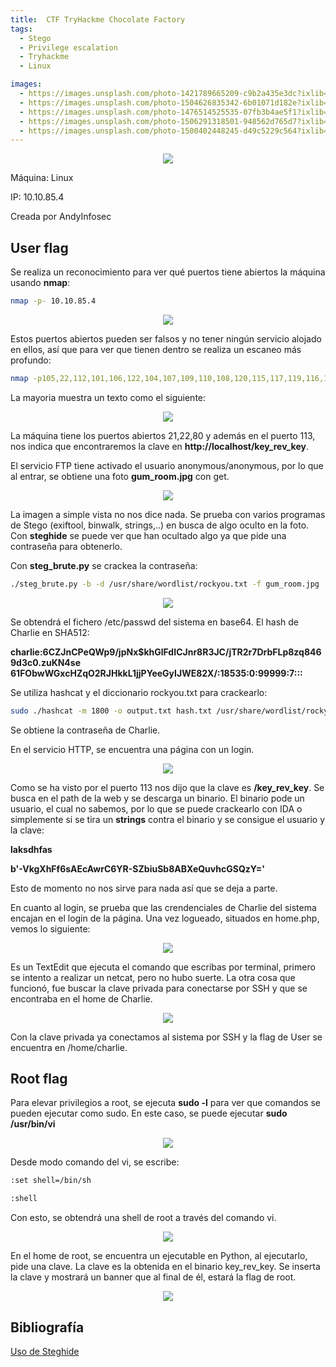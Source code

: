 ```yaml
---
title:  CTF TryHackme Chocolate Factory
tags:
  - Stego
  - Privilege escalation
  - Tryhackme
  - Linux

images:
  - https://images.unsplash.com/photo-1421789665209-c9b2a435e3dc?ixlib=rb-0.3.5&ixid=eyJhcHBfaWQiOjEyMDd9&s=5b1016b885e7438c4633109d77368d4d&auto=format&fit=crop&w=1651&q=80
  - https://images.unsplash.com/photo-1504626835342-6b01071d182e?ixlib=rb-0.3.5&ixid=eyJhcHBfaWQiOjEyMDd9&s=975855d515c9d56352ee3bfe74287f2b&auto=format&fit=crop&w=1651&q=80
  - https://images.unsplash.com/photo-1476514525535-07fb3b4ae5f1?ixlib=rb-0.3.5&ixid=eyJhcHBfaWQiOjEyMDd9&s=468a8c18f5d811cf03c654b653b5089e&auto=format&fit=crop&w=1650&q=80
  - https://images.unsplash.com/photo-1506291318501-948562d765d7?ixlib=rb-0.3.5&ixid=eyJhcHBfaWQiOjEyMDd9&s=71ad8e3b7b4bd210182ed5e5c024903b&auto=format&fit=crop&w=1650&q=80
  - https://images.unsplash.com/photo-1500402448245-d49c5229c564?ixlib=rb-0.3.5&ixid=eyJhcHBfaWQiOjEyMDd9&s=f19c590b253f803a7f9b643c59017160&auto=format&fit=crop&w=1650&q=80
---
```


<div class="card mb-3">
    <center>
            <img class="card-img-top" src="/theme/img/THM/Chocolate Factory/titulo_chocolate_factory.jpeg"/>
    </center>
</div>

Máquina: Linux

IP: 10.10.85.4

Creada por AndyInfosec

<!--more-->

## User flag

Se realiza un reconocimiento para ver qué puertos tiene abiertos la máquina usando **nmap**:

```bash
nmap -p- 10.10.85.4
```

<div class="card mb-3">
    <center>
            <img class="card-img" src="/theme/img/THM/Chocolate Factory/nmap.png"/>
    </center>
</div>

Estos puertos abiertos pueden ser falsos y no tener ningún servicio alojado en ellos, así que para ver que tienen dentro se realiza un escaneo más profundo:

```bash
nmap -p105,22,112,101,106,122,104,107,109,110,108,120,115,117,119,116,121,80,114,123,21,125,102,100,113,124,111,118,103 -sV -sC -T4 -Pn -oA 10.10.85.4 10.10.85.4
```

La mayoria muestra un texto como el siguiente:

<div class="card mb-3">
    <center>
            <img class="card-img" src="/theme/img/THM/Chocolate Factory/mensaje_nmap.png"/>
    </center>
</div>

La máquina tiene los puertos abiertos 21,22,80 y además en el puerto 113, nos indica que encontraremos la clave en **http://localhost/key_rev_key**.

El servicio FTP tiene activado el usuario anonymous/anonymous, por lo que al entrar, se obtiene una foto **gum_room.jpg** con get.

<div class="card mb-3">
    <center>
            <img class="card-img" src="/theme/img/THM/Chocolate Factory/imagen_stego.png"/>
    </center>
</div>

La imagen a simple vista no nos dice nada. Se prueba con varios programas de Stego (exiftool, binwalk, strings,..) en busca de algo oculto en la foto. Con **steghide** se puede ver que han ocultado algo ya que pide una contraseña para obtenerlo.

Con **steg_brute.py** se crackea la contraseña:

```bash
./steg_brute.py -b -d /usr/share/wordlist/rockyou.txt -f gum_room.jpg
```

<div class="card mb-3">
    <center>
            <img class="card-img" src="/theme/img/THM/Chocolate Factory/steg_brute.png"/>
    </center>
</div>

Se obtendrá el fichero /etc/passwd del sistema en base64. El hash de Charlie en SHA512:

**charlie:$6$CZJnCPeQWp9/jpNx$khGlFdICJnr8R3JC/jTR2r7DrbFLp8zq8469d3c0.zuKN4se
61FObwWGxcHZqO2RJHkkL1jjPYeeGyIJWE82X/:18535:0:99999:7:::**

Se utiliza hashcat y el diccionario rockyou.txt para crackearlo:

```bash
sudo ./hashcat -m 1800 -o output.txt hash.txt /usr/share/wordlist/rockyou.txt --force
```

Se obtiene la contraseña de Charlie.

En el servicio HTTP, se encuentra una página con un login.

<div class="card mb-3">
    <center>
            <img class="card-img" src="/theme/img/THM/Chocolate Factory/login.png"/>
    </center>
</div>

Como se ha visto por el puerto 113 nos dijo que la clave es **/key_rev_key**. Se busca en el path de la web y se descarga un binario. El binario pode un usuario, el cual no sabemos, por lo que se puede crackearlo con IDA o simplemente si se tira un **strings** contra el binario y se consigue el usuario y la clave:

**laksdhfas**

**b'-VkgXhFf6sAEcAwrC6YR-SZbiuSb8ABXeQuvhcGSQzY='**

Esto de momento no nos sirve para nada así que se deja a parte.

En cuanto al login, se prueba que las crendenciales de Charlie del sistema encajan en el login de la página. Una vez logueado, situados en home.php, vemos lo siguiente:

<div class="card mb-3">
    <center>
            <img class="card-img" src="/theme/img/THM/Chocolate Factory/command.png"/>
    </center>
</div>

Es un TextEdit que ejecuta el comando que escribas por terminal, primero se intento a realizar un netcat, pero no hubo suerte. La otra cosa que funcionó, fue buscar la clave privada para conectarse por SSH y que se encontraba en el home de Charlie.

<div class="card mb-3">
    <center>
            <img class="card-img" src="/theme/img/THM/Chocolate Factory/rsa.png"/>
    </center>
</div>

Con la clave privada ya conectamos al sistema por SSH y la flag de User se encuentra en /home/charlie.

## Root flag

Para elevar privilegios a root, se ejecuta **sudo -l** para ver que comandos se pueden ejecutar como sudo. En este caso, se puede ejecutar **sudo /usr/bin/vi**

<div class="card mb-3">
    <center>
            <img class="card-img" src="/theme/img/THM/Chocolate Factory/sudo.png"/>
    </center>
</div>

Desde modo comando del vi, se escribe:

```bash
:set shell=/bin/sh

:shell
```

Con esto, se obtendrá una shell de root a través del comando vi.

<div class="card mb-3">
    <center>
            <img class="card-img" src="/theme/img/THM/Chocolate Factory/id.png"/>
    </center>
</div>


En el home de root, se encuentra un ejecutable en Python, al ejecutarlo, pide una clave. La clave es la obtenida en el binario key_rev_key. Se inserta la clave y mostrará un banner que al final de él, estará la flag de root.

<div class="card mb-3">
    <center>
            <img class="card-img" src="/theme/img/THM/Chocolate Factory/banner.png"/>
    </center>
</div>


## Bibliografía

[Uso de Steghide](https://fwhibbit.es/steghide-brute-force-tool)